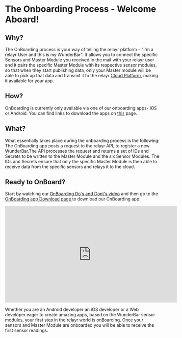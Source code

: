 # The Onboarding Process - Welcome Aboard!

## Why?

The OnBoarding process is your way of telling the relayr platform - "I'm a relayr User and this is my WunderBar". 
It allows you to connect the specific Sensors and Master Module you received in the mail with your relayr user and it pairs the specific Master Module with its respective sensor modules, so that when they start publishing data, only your Master module will be able to pick up that data and transmit it to the relayr <a href="https://developer.relayr.io/documents/Welcome/Platform" target="_blank">Cloud Platform</a>, making it  available for your app.
 
## How?

OnBoarding is currently only available via one of our onboarding apps- iOS or Android. You can find links to download the apps on <a href="https://developer.relayr.io/dashboard/onboarding" target="_blank">this</a> page.

## What?

What essentially takes place during the onboarding process is the following:
The OnBoarding app posts a request to the relayr API, to register a new WunderBar.The API processes the request and returns a set of IDs and Secrets to be written to the Master Module and the six Sensor Modules. The IDs and Secrets ensure that only the specific Master Module is then able to receive data from the specific sensors and relays it to the cloud. 


## Ready to OnBoard?

Start by watching  our <a href="https://www.youtube.com/watch?v=SDG7qpYgoZc"> OnBoarding Do's and Dont's video</a> and then go to the <a href="https://developer.relayr.io/dashboard/onboarding" target="_blank">OnBoarding app Download page </a> to download our OnBoarding app. 

<iframe width="560" height="315" src="https://www.youtube.com/embed/YwNnMjVMMqQ" frameborder="0" allowfullscreen></iframe>

Whether you are an Android developer an iOS developer or a Web developer eager to create amazing apps, based on the WunderBar sensor modules, your first step in the relayr world is  onBoarding. Once your sensors and Master Module are onboarded you will be able to receive the first sensor readings. 

 